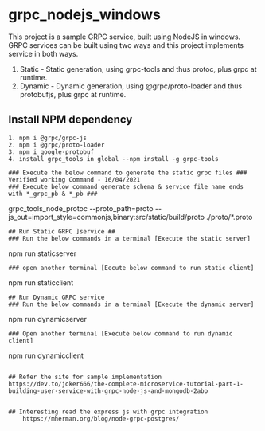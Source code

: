 # grpc_nodejs_windows
This project is a sample GRPC service, built using NodeJS in windows. 
GRPC services can be built using two ways and this project implements service in both ways.
1. Static - Static generation, using grpc-tools and thus protoc, plus grpc at runtime.
2. Dynamic - Dynamic generation, using @grpc/proto-loader and thus protobufjs, plus grpc at runtime.

## Install NPM dependency
```
1. npm i @grpc/grpc-js
2. npm i @grpc/proto-loader
3. npm i google-protobuf
4. install grpc_tools in global --npm install -g grpc-tools

### Execute the below command to generate the static grpc files ### 
Verified working Command - 16/04/2021
### Execute below command generate schema & service file name ends with *_grpc_pb & *_pb ### 
```
grpc_tools_node_protoc --proto_path=proto --js_out=import_style=commonjs,binary:src/static/build/proto ./proto/*.proto

```
## Run Static GRPC ]service ##
### Run the below commands in a terminal [Execute the static server]
```
npm run staticserver
```
### open another terminal [Eecute below command to run static client]
```
npm run staticclient
```
## Run Dynamic GRPC service
### Run the below commands in a terminal [Execute the dynamic server]
```
npm run dynamicserver
```
### Open another terminal [Execute below command to run dynamic client]
```
npm run dynamicclient
```

## Refer the site for sample implementation
https://dev.to/joker666/the-complete-microservice-tutorial-part-1-building-user-service-with-grpc-node-js-and-mongodb-2abp


## Interesting read the express js with grpc integration
    https://mherman.org/blog/node-grpc-postgres/
